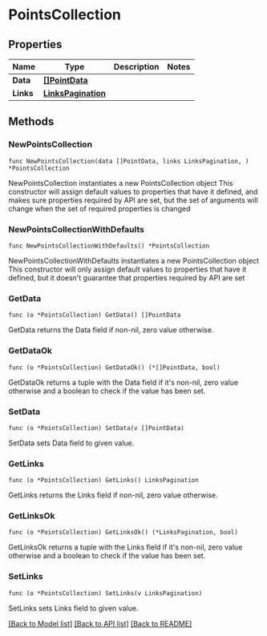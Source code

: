 # PointsCollection

## Properties

Name | Type | Description | Notes
------------ | ------------- | ------------- | -------------
**Data** | [**[]PointData**](PointData.md) |  | 
**Links** | [**LinksPagination**](LinksPagination.md) |  | 

## Methods

### NewPointsCollection

`func NewPointsCollection(data []PointData, links LinksPagination, ) *PointsCollection`

NewPointsCollection instantiates a new PointsCollection object
This constructor will assign default values to properties that have it defined,
and makes sure properties required by API are set, but the set of arguments
will change when the set of required properties is changed

### NewPointsCollectionWithDefaults

`func NewPointsCollectionWithDefaults() *PointsCollection`

NewPointsCollectionWithDefaults instantiates a new PointsCollection object
This constructor will only assign default values to properties that have it defined,
but it doesn't guarantee that properties required by API are set

### GetData

`func (o *PointsCollection) GetData() []PointData`

GetData returns the Data field if non-nil, zero value otherwise.

### GetDataOk

`func (o *PointsCollection) GetDataOk() (*[]PointData, bool)`

GetDataOk returns a tuple with the Data field if it's non-nil, zero value otherwise
and a boolean to check if the value has been set.

### SetData

`func (o *PointsCollection) SetData(v []PointData)`

SetData sets Data field to given value.


### GetLinks

`func (o *PointsCollection) GetLinks() LinksPagination`

GetLinks returns the Links field if non-nil, zero value otherwise.

### GetLinksOk

`func (o *PointsCollection) GetLinksOk() (*LinksPagination, bool)`

GetLinksOk returns a tuple with the Links field if it's non-nil, zero value otherwise
and a boolean to check if the value has been set.

### SetLinks

`func (o *PointsCollection) SetLinks(v LinksPagination)`

SetLinks sets Links field to given value.



[[Back to Model list]](../README.md#documentation-for-models) [[Back to API list]](../README.md#documentation-for-api-endpoints) [[Back to README]](../README.md)


